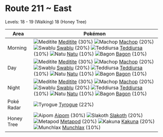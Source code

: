 # Route 211 ~ East
Levels: 18 - 19 (Walking) 18 (Honey Tree)

Area       | Pokémon
---        | ---
Morning    | ![][307]  [Meditite] (30%) ![][066]  [Machop] (20%) ![][333]  [Swablu] (20%)  ![][216]  [Teddiursa] (10%) ![][177]  [Natu] (10%) ![][371]  [Bagon] (10%)<br>
Day        | ![][307]  [Meditite] (30%) ![][066]  [Machop] (20%) ![][333]  [Swablu] (20%)  ![][216]  [Teddiursa] (10%) ![][177]  [Natu] (10%) ![][371]  [Bagon] (10%)<br>
Night      | ![][307]  [Meditite] (30%) ![][066]  [Machop] (20%) ![][333]  [Swablu] (20%)  ![][216]  [Teddiursa] (10%) ![][177]  [Natu] (10%) ![][371]  [Bagon] (10%)<br>
Poké Radar | ![][236]  [Tyrogue] (22%)
Honey Tree | ![][190]  [Aipom] (30%) ![][287]  [Slakoth] (20%) ![][011]  [Metapod] (20%)  ![][014]  [Kakuna] (20%) ![][446]  [Munchlax] (10%)


[011]: https://raw.githubusercontent.com/PokeAPI/sprites/master/sprites/pokemon/11.png "Metapod"
[014]: https://raw.githubusercontent.com/PokeAPI/sprites/master/sprites/pokemon/14.png "Kakuna"
[066]: https://raw.githubusercontent.com/PokeAPI/sprites/master/sprites/pokemon/66.png "Machop"
[177]: https://raw.githubusercontent.com/PokeAPI/sprites/master/sprites/pokemon/177.png "Natu"
[190]: https://raw.githubusercontent.com/PokeAPI/sprites/master/sprites/pokemon/190.png "Aipom"
[216]: https://raw.githubusercontent.com/PokeAPI/sprites/master/sprites/pokemon/216.png "Teddiursa"
[236]: https://raw.githubusercontent.com/PokeAPI/sprites/master/sprites/pokemon/236.png "Tyrogue"
[287]: https://raw.githubusercontent.com/PokeAPI/sprites/master/sprites/pokemon/287.png "Slakoth"
[307]: https://raw.githubusercontent.com/PokeAPI/sprites/master/sprites/pokemon/307.png "Meditite"
[333]: https://raw.githubusercontent.com/PokeAPI/sprites/master/sprites/pokemon/333.png "Swablu"
[371]: https://raw.githubusercontent.com/PokeAPI/sprites/master/sprites/pokemon/371.png "Bagon"
[446]: https://raw.githubusercontent.com/PokeAPI/sprites/master/sprites/pokemon/446.png "Munchlax"
[Metapod]: pokemon_changes/011/
[Kakuna]: pokemon_changes/014/
[Machop]: pokemon_changes/066/
[Natu]: pokemon_changes/177/
[Aipom]: pokemon_changes/190/
[Teddiursa]: pokemon_changes/216/
[Tyrogue]: pokemon_changes/236/
[Slakoth]: pokemon_changes/287/
[Meditite]: pokemon_changes/307/
[Swablu]: pokemon_changes/333/
[Bagon]: pokemon_changes/371/
[Munchlax]: pokemon_changes/446/
